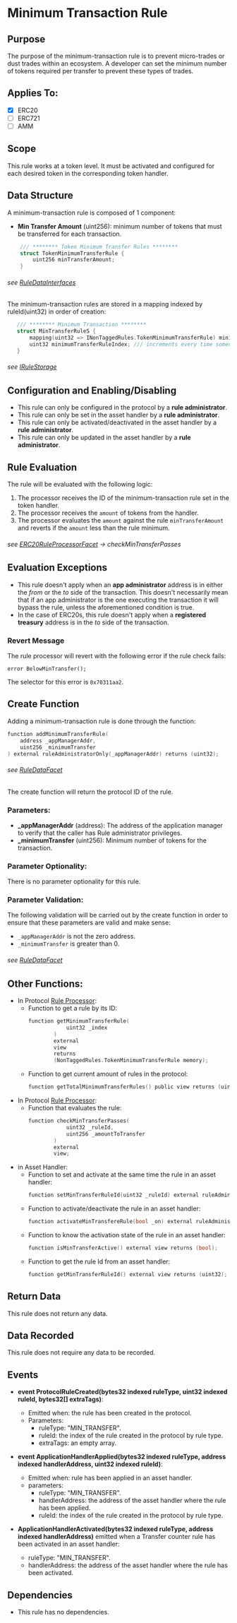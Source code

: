 # Minimum Transaction Rule

## Purpose

The purpose of the minimum-transaction rule is to prevent micro-trades or dust trades within an ecosystem. A developer can set the minimum number of tokens required per transfer to prevent these types of trades. 

## Applies To:

- [x] ERC20
- [ ] ERC721
- [ ] AMM

## Scope 

This rule works at a token level. It must be activated and configured for each desired token in the corresponding token handler.

## Data Structure

A minimum-transaction rule is composed of 1 component:

- **Min Transfer Amount**  (uint256): minimum number of tokens that must be transferred for each transaction. 

```c
    /// ******** Token Minimum Transfer Rules ********
    struct TokenMinimumTransferRule {
        uint256 minTransferAmount;
    }
```
###### *see [RuleDataInterfaces](../../../src/protocol/economic/ruleProcessor/RuleDataInterfaces.sol)*

The minimum-transaction rules are stored in a mapping indexed by ruleId(uint32) in order of creation:

 ```c
    /// ******** Minimum Transaction ********
    struct MinTransferRuleS {
        mapping(uint32 => INonTaggedRules.TokenMinimumTransferRule) minimumTransferRules;
        uint32 minimumTransferRuleIndex; /// increments every time someone adds a rule
    }
```
###### *see [IRuleStorage](../../../src/protocol/economic/ruleProcessor/IRuleStorage.sol)*

## Configuration and Enabling/Disabling
- This rule can only be configured in the protocol by a **rule administrator**.
- This rule can only be set in the asset handler by a **rule administrator**.
- This rule can only be activated/deactivated in the asset handler by a **rule administrator**.
- This rule can only be updated in the asset handler by a **rule administrator**.


## Rule Evaluation

The rule will be evaluated with the following logic:

1. The processor receives the ID of the minimum-transaction rule set in the token handler. 
2. The processor receives the `amount` of tokens from the handler.
3. The processor evaluates the `amount` against the rule `minTransferAmount` and reverts if the `amount` less than the rule minimum. 


###### *see [ERC20RuleProcessorFacet](../../../src/protocol/economic/ruleProcessor/ERC20RuleProcessorFacet.sol) -> checkMinTransferPasses*

## Evaluation Exceptions 
- This rule doesn't apply when an **app administrator** address is in either the *from* or the *to* side of the transaction. This doesn't necessarily mean that if an app administrator is the one executing the transaction it will bypass the rule, unless the aforementioned condition is true.
- In the case of ERC20s, this rule doesn't apply when a **registered treasury** address is in the *to* side of the transaction.

### Revert Message

The rule processor will revert with the following error if the rule check fails: 

```
error BelowMinTransfer();
```

The selector for this error is `0x70311aa2`.

## Create Function

Adding a minimum-transaction rule is done through the function:

```c
function addMinimumTransferRule(
    address _appManagerAddr,
    uint256 _minimumTransfer
) external ruleAdministratorOnly(_appManagerAddr) returns (uint32);
```
###### *see [RuleDataFacet](../../../src/protocol/economic/ruleProcessor/RuleDataFacet.sol)* 

The create function will return the protocol ID of the rule.

### Parameters:

- **_appManagerAddr** (address): The address of the application manager to verify that the caller has Rule administrator privileges.
- **_minimumTransfer** (uint256): Minimum number of tokens for the transaction.


### Parameter Optionality:

There is no parameter optionality for this rule.

### Parameter Validation:

The following validation will be carried out by the create function in order to ensure that these parameters are valid and make sense:

- `_appManagerAddr` is not the zero address.
- `_minimumTransfer` is greater than 0.


###### *see [RuleDataFacet](../../src/protocol/economic/ruleProcessor/RuleDataFacet.sol)*

## Other Functions:

- In Protocol [Rule Processor](../../src/protocol/economic/ruleProcessor/ERC20RuleProcessorFacet.sol):
    -  Function to get a rule by its ID:
        ```c
        function getMinimumTransferRule(
                    uint32 _index
                ) 
                external 
                view 
                returns 
                (NonTaggedRules.TokenMinimumTransferRule memory);
        ```
    - Function to get current amount of rules in the protocol:
        ```c
        function getTotalMinimumTransferRules() public view returns (uint32);
        ```
- In Protocol [Rule Processor](../../../src/protocol/economic/ruleProcessor/ERC20RuleProcessorFacet.sol):
    - Function that evaluates the rule:
        ```c
        function checkMinTransferPasses(
                    uint32 _ruleId, 
                    uint256 _amountToTransfer
                ) 
                external 
                view;
        ```
- in Asset Handler:
    - Function to set and activate at the same time the rule in an asset handler:
        ```c
        function setMinTransferRuleId(uint32 _ruleId) external ruleAdministratorOnly(appManagerAddress);
        ```
    - Function to activate/deactivate the rule in an asset handler:
        ```c
        function activateMinTransfereRule(bool _on) external ruleAdministratorOnly(appManagerAddress);
        ```
    - Function to know the activation state of the rule in an asset handler:
        ```c
        function isMinTransferActive() external view returns (bool);
        ```
    - Function to get the rule Id from an asset handler:
        ```c
        function getMinTransferRuleId() external view returns (uint32);
        ```
## Return Data

This rule does not return any data.

## Data Recorded

This rule does not require any data to be recorded.

## Events

- **event ProtocolRuleCreated(bytes32 indexed ruleType, uint32 indexed ruleId, bytes32[] extraTags)**: 
    - Emitted when: the rule has been created in the protocol.
    - Parameters:
        - ruleType: "MIN_TRANSFER".
        - ruleId: the index of the rule created in the protocol by rule type.
        - extraTags: an empty array.

- **event ApplicationHandlerApplied(bytes32 indexed ruleType, address indexed handlerAddress, uint32 indexed ruleId)**:
    - Emitted when: rule has been applied in an asset handler.
    - parameters: 
        - ruleType: "MIN_TRANSFER".
        - handlerAddress: the address of the asset handler where the rule has been applied.
        - ruleId: the index of the rule created in the protocol by rule type.

- **ApplicationHandlerActivated(bytes32 indexed ruleType, address indexed handlerAddress)** emitted when a Transfer counter rule has been activated in an asset handler:
    - ruleType: "MIN_TRANSFER".
    - handlerAddress: the address of the asset handler where the rule has been activated.

## Dependencies

- This rule has no dependencies.